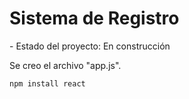 <h1>Sistema de Registro</h1>
- Estado del proyecto: En construcción

Se creo el archivo "app.js".

```npm install react```
